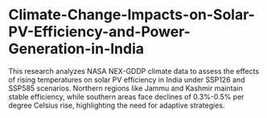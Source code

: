 # Climate-Change-Impacts-on-Solar-PV-Efficiency-and-Power-Generation-in-India
This research analyzes NASA NEX-GDDP climate data to assess the effects of rising temperatures on solar PV efficiency in India under SSP126 and SSP585 scenarios. Northern regions like Jammu and Kashmir maintain stable efficiency, while southern areas face declines of 0.3%-0.5% per degree Celsius rise, highlighting the need for adaptive strategies.
